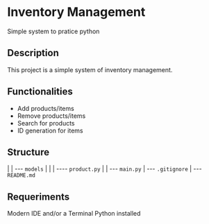 # Inventory Management

Simple system to pratice python

## Description

This project is a simple system of inventory management. 

## Functionalities

- Add products/items
- Remove products/items
- Search for products
- ID generation for items

## Structure

|
| --- `models`
|        |
|        ---- `product.py` 
|
| --- `main.py`
| --- `.gitignore`
| --- `README.md`

## Requeriments

Modern IDE and/or a Terminal
Python installed
